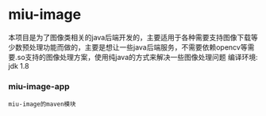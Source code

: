 miu-image
=========
本项目是为了图像类相关的java后端开发的，主要适用于各种需要支持图像下载等少数预处理功能而做的，主要是想让一些java后端服务，不需要依赖opencv等需要.so支持的图像处理方案，使用纯java的方式来解决一些图像处理问题
编译环境: jdk 1.8

### miu-image-app
    miu-image的maven模块

